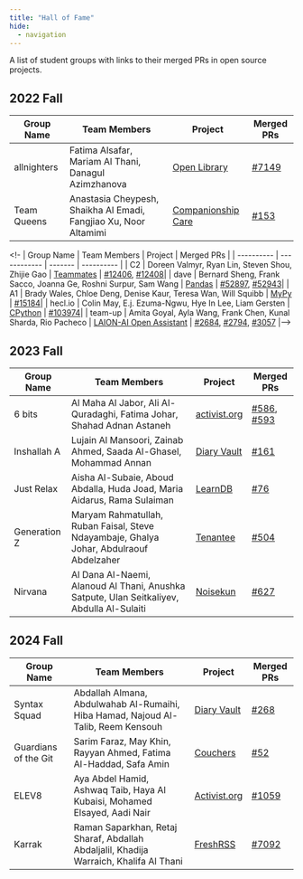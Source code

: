 ```yaml
---
title: "Hall of Fame"
hide:
  - navigation
---
```


A list of student groups with links to their merged PRs in open source projects.

## 2022 Fall

| Group Name | Team Members | Project | Merged PRs |
| ---------- | ------------ | ------- | ---------- |
| allnighters | Fatima Alsafar, Mariam Al Thani, Danagul Azimzhanova | [Open Library](https://github.com/internetarchive/openlibrary) | [#7149](https://github.com/internetarchive/openlibrary/pull/7149)|
| Team Queens |Anastasia Cheypesh, Shaikha Al Emadi, Fangjiao Xu, Noor Altamimi | [Companionship Care](https://github.com/CompanionshipCare/companionship-care) | [#153](https://github.com/CompanionshipCare/companionship-care/pull/153) |

<!-
| Group Name | Team Members | Project | Merged PRs |
| ---------- | ------------ | ------- | ---------- |
| C2 | Doreen Valmyr, Ryan Lin, Steven Shou, Zhijie Gao | [Teammates](https://github.com/TEAMMATES/teammates) | [#12406](https://github.com/TEAMMATES/teammates/pull/12406), [#12408](https://github.com/TEAMMATES/teammates/pull/12408)|
| dave | Bernard Sheng, Frank Sacco, Joanna Ge, Roshni Surpur, Sam Wang | [Pandas](https://github.com/pandas-dev/pandas) | [#52897](https://github.com/pandas-dev/pandas/pull/52897), [#52943](https://github.com/pandas-dev/pandas/pull/52943)|
| A1 | Brady Wales, Chloe Deng, Denise Kaur, Teresa Wan, Will Squibb | [MyPy](https://github.com/python/mypy) | [#15184](https://github.com/python/mypy/pull/15184)|
| hecl.io | Colin May, E.j. Ezuma-Ngwu, Hye In Lee, Liam Gersten | [CPython](https://github.com/python/cpython) | [#103974](https://github.com/python/cpython/pull/103974)|
| team-up | Amita Goyal, Ayla Wang, Frank Chen, Kunal Sharda, Rio Pacheco | [LAION-AI Open Assistant](https://github.com/LAION-AI/Open-Assistant) | [#2684](https://github.com/LAION-AI/Open-Assistant/pull/2684), [#2794](https://github.com/LAION-AI/Open-Assistant/pull/2794), [#3057](https://github.com/LAION-AI/Open-Assistant/pull/3057)
|-->

## 2023 Fall

| Group Name | Team Members | Project | Merged PRs |
| ---------- | ------------ | ------- | ---------- |
6 bits | Al Maha Al Jabor, Ali Al-Quradaghi, Fatima Johar, Shahad Adnan Astaneh | [activist.org](https://github.com/activist-org/activist) | [#586](https://github.com/activist-org/activist/pull/586), [#593](https://github.com/activist-org/activist/pull/593)|
|Inshallah A | Lujain Al Mansoori, Zainab Ahmed, Saada Al-Ghasel, Mohammad Annan | [Diary Vault](https://github.com/SankethBK/diaryvault) | [#161](https://github.com/SankethBK/diaryvault/pull/161) |
|Just Relax | Aisha Al-Subaie, Aboud Abdalla, Huda Joad, Maria Aidarus, Rama Sulaiman | [LearnDB](https://github.com/learn-awesome/learndb) | [#76](https://github.com/learn-awesome/learndb/pull/76) |
|Generation Z| Maryam Rahmatullah, Ruban Faisal, Steve Ndayambaje, Ghalya Johar, Abdulraouf Abdelzaher | [Tenantee](https://github.com/zvonimirr/tenantee) | [#504](https://github.com/zvonimirr/tenantee/pull/504) |
|Nirvana| Al Dana Al-Naemi, Alanoud Al Thani, Anushka Satpute, Ulan Seitkaliyev, Abdulla Al-Sulaiti | [Noisekun](https://github.com/mateusfg7/Noisekun) | [#627](https://github.com/mateusfg7/Noisekun/pull/627) |


## 2024 Fall

| Group Name | Team Members | Project | Merged PRs |
| ---------- | ------------ | ------- | ---------- |
| Syntax Squad |	Abdallah Almana, Abdulwahab Al-Rumaihi, Hiba Hamad, Najoud Al-Talib, Reem Kensouh | [Diary Vault](https://github.com/SankethBK/diaryvault) |[#268](https://github.com/SankethBK/diaryvault/pull/268)|
| Guardians of the Git | Sarim Faraz, May Khin, Rayyan Ahmed, Fatima Al-Haddad, Safa Amin | [Couchers](https://github.com/Couchers-org/couchers) | [#52](https://github.com/Couchers-org/couchers/pull/5298) |
| ELEV8 | Aya Abdel Hamid, Ashwaq Taib, Haya Al Kubaisi, Mohamed Elsayed, Aadi Nair | [Activist.org](https://github.com/activist-org/activist) | [#1059](https://github.com/activist-org/activist/pull/1059) |
| Karrak | Raman Saparkhan, Retaj Sharaf, Abdallah Abdaljalil, Khadija Warraich, Khalifa Al Thani | [FreshRSS](https://github.com/FreshRSS/FreshRSS/)| [#7092](https://github.com/FreshRSS/FreshRSS/pull/7092) | 

